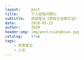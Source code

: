 ```yaml
---
layout:     post
title:      个人经验问题化
subtitle:   阅读笔记《把自己当做方法》
date:       2020-05-22
author:     ZOZN
header-img: img/post/xiangbiao.jpg
catalog:    true
tags: 
    - 学思笔记
    - 人文
---
```





